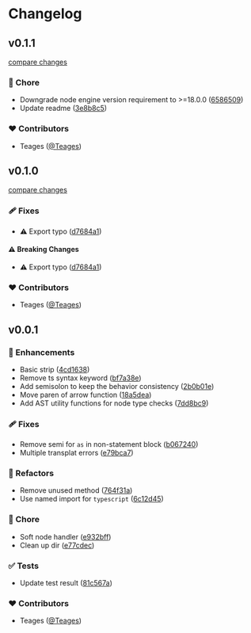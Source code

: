 # Changelog


## v0.1.1

[compare changes](https://github.com/Teages/oxc-blank-space/compare/v0.1.0...v0.1.1)

### 🏡 Chore

- Downgrade node engine version requirement to >=18.0.0 ([6586509](https://github.com/Teages/oxc-blank-space/commit/6586509))
- Update readme ([3e8b8c5](https://github.com/Teages/oxc-blank-space/commit/3e8b8c5))

### ❤️ Contributors

- Teages ([@Teages](https://github.com/Teages))

## v0.1.0

[compare changes](https://github.com/Teages/oxc-blank-space/compare/v0.0.1...v0.1.0)

### 🩹 Fixes

- ⚠️  Export typo ([d7684a1](https://github.com/Teages/oxc-blank-space/commit/d7684a1))

#### ⚠️ Breaking Changes

- ⚠️  Export typo ([d7684a1](https://github.com/Teages/oxc-blank-space/commit/d7684a1))

### ❤️ Contributors

- Teages ([@Teages](https://github.com/Teages))

## v0.0.1


### 🚀 Enhancements

- Basic strip ([4cd1638](https://github.com/Teages/oxc-blank-space/commit/4cd1638))
- Remove ts syntax keyword ([bf7a38e](https://github.com/Teages/oxc-blank-space/commit/bf7a38e))
- Add semisolon to keep the behavior consistency ([2b0b01e](https://github.com/Teages/oxc-blank-space/commit/2b0b01e))
- Move paren of arrow function ([18a5dea](https://github.com/Teages/oxc-blank-space/commit/18a5dea))
- Add AST utility functions for node type checks ([7dd8bc9](https://github.com/Teages/oxc-blank-space/commit/7dd8bc9))

### 🩹 Fixes

- Remove semi for `as` in non-statement block ([b067240](https://github.com/Teages/oxc-blank-space/commit/b067240))
- Multiple transplat errors ([e79bca7](https://github.com/Teages/oxc-blank-space/commit/e79bca7))

### 💅 Refactors

- Remove unused method ([764f31a](https://github.com/Teages/oxc-blank-space/commit/764f31a))
- Use named import for `typescript` ([6c12d45](https://github.com/Teages/oxc-blank-space/commit/6c12d45))

### 🏡 Chore

- Soft node handler ([e932bff](https://github.com/Teages/oxc-blank-space/commit/e932bff))
- Clean up dir ([e77cdec](https://github.com/Teages/oxc-blank-space/commit/e77cdec))

### ✅ Tests

- Update test result ([81c567a](https://github.com/Teages/oxc-blank-space/commit/81c567a))

### ❤️ Contributors

- Teages ([@Teages](https://github.com/Teages))


